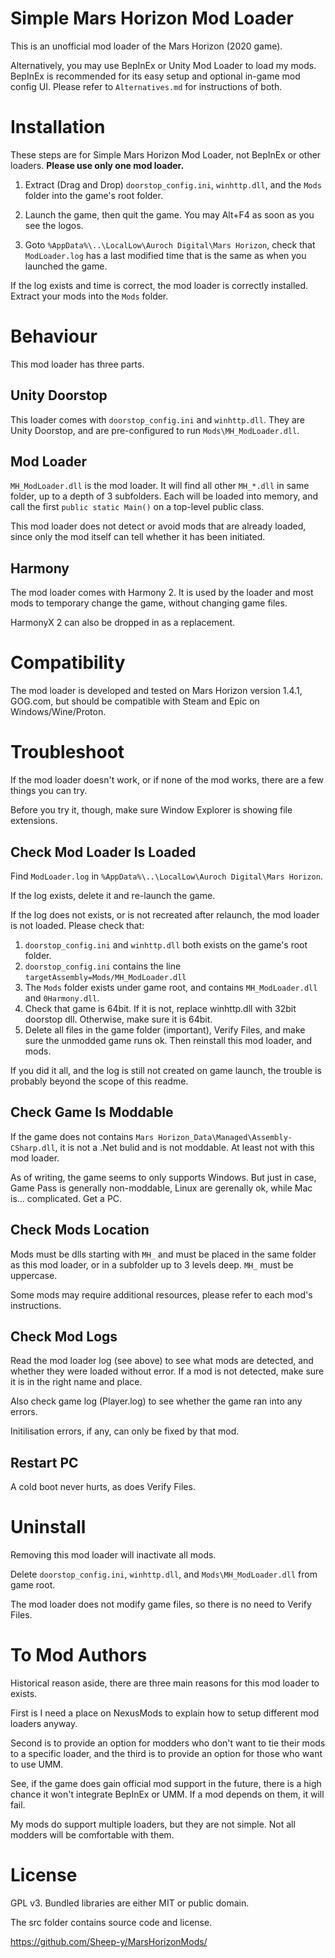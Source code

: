 # Simple Mars Horizon Mod Loader #

This is an unofficial mod loader of the Mars Horizon (2020 game).

Alternatively, you may use BepInEx or Unity Mod Loader to load my mods.
BepInEx is recommended for its easy setup and optional in-game mod config UI.
Please refer to `Alternatives.md` for instructions of both.


# Installation #

These steps are for Simple Mars Horizon Mod Loader, not BepInEx or other loaders. 
**Please use only one mod loader.**

1. Extract (Drag and Drop) `doorstop_config.ini`, `winhttp.dll`, and the `Mods` folder into the game's root folder.

2. Launch the game, then quit the game.  You may Alt+F4 as soon as you see the logos.

3. Goto `%AppData%\..\LocalLow\Auroch Digital\Mars Horizon`, check that `ModLoader.log` has a last modified time that is the same as when you launched the game.

If the log exists and time is correct, the mod loader is correctly installed.
Extract your mods into the `Mods` folder.


# Behaviour #

This mod loader has three parts.

## Unity Doorstop ##

This loader comes with `doorstop_config.ini` and `winhttp.dll`.
They are Unity Doorstop, and are pre-configured to run `Mods\MH_ModLoader.dll`.

## Mod Loader ##

`MH_ModLoader.dll` is the mod loader.
It will find all other `MH_*.dll` in same folder, up to a depth of 3 subfolders.
Each will be loaded into memory, and call the first `public static Main()` on a top-level public class.

This mod loader does not detect or avoid mods that are already loaded,
since only the mod itself can tell whether it has been initiated.

## Harmony ##

The mod loader comes with Harmony 2.
It is used by the loader and most mods to temporary change the game, without changing game files.

HarmonyX 2 can also be dropped in as a replacement.


# Compatibility #

The mod loader is developed and tested on Mars Horizon version 1.4.1, GOG.com,
but should be compatible with Steam and Epic on Windows/Wine/Proton.


# Troubleshoot #

If the mod loader doesn't work, or if none of the mod works, there are a few things you can try.

Before you try it, though, make sure Window Explorer is showing file extensions.

## Check Mod Loader Is Loaded ##

Find `ModLoader.log` in `%AppData%\..\LocalLow\Auroch Digital\Mars Horizon`.

If the log exists, delete it and re-launch the game.

If the log does not exists, or is not recreated after relaunch, the mod loader is not loaded.
Please check that:

1. `doorstop_config.ini` and `winhttp.dll` both exists on the game's root folder.
2. `doorstop_config.ini` contains the line `targetAssembly=Mods/MH_ModLoader.dll`
3. The `Mods` folder exists under game root, and contains `MH_ModLoader.dll` and `0Harmony.dll`.
4. Check that game is 64bit.  If it is not, replace winhttp.dll with 32bit doorstop dll.  Otherwise, make sure it is 64bit.
5. Delete all files in the game folder (important), Verify Files, and make sure the unmodded game runs ok.
Then reinstall this mod loader, and mods.

If you did it all, and the log is still not created on game launch,
the trouble is probably beyond the scope of this readme.

## Check Game Is Moddable ##

If the game does not contains `Mars Horizon_Data\Managed\Assembly-CSharp.dll`, it is not a .Net bulid and is not moddable.
At least not with this mod loader.

As of writing, the game seems to only supports Windows.
But just in case, Game Pass is generally non-moddable, Linux are gerenally ok,
while Mac is... complicated.  Get a PC.

## Check Mods Location ##

Mods must be dlls starting with `MH_` and must be placed in the same folder as this mod loader,
or in a subfolder up to 3 levels deep.  `MH_` must be uppercase.

Some mods may require additional resources, please refer to each mod's instructions.

## Check Mod Logs ##

Read the mod loader log (see above) to see what mods are detected, and whether they were
loaded without error.  If a mod is not detected, make sure it is in the right name and place.

Also check game log (Player.log) to see whether the game ran into any errors.

Initilisation errors, if any, can only be fixed by that mod.

## Restart PC ##

A cold boot never hurts, as does Verify Files.


# Uninstall #

Removing this mod loader will inactivate all mods.

Delete `doorstop_config.ini`, `winhttp.dll`, and `Mods\MH_ModLoader.dll` from game root.

The mod loader does not modify game files, so there is no need to Verify Files.


# To Mod Authors #

Historical reason aside, there are three main reasons for this mod loader to exists.

First is I need a place on NexusMods to explain how to setup different mod loaders anyway.

Second is to provide an option for modders who don't want to tie their mods to
a specific loader, and the third is to provide an option for those who want to use UMM.

See, if the game does gain official mod support in the future, there is a high chance
it won't integrate BepInEx or UMM.  If a mod depends on them, it will fail.

My mods do support multiple loaders, but they are not simple.
Not all modders will be comfortable with them.


# License #

GPL v3.  Bundled libraries are either MIT or public domain.

The src folder contains source code and license.

https://github.com/Sheep-y/MarsHorizonMods/
